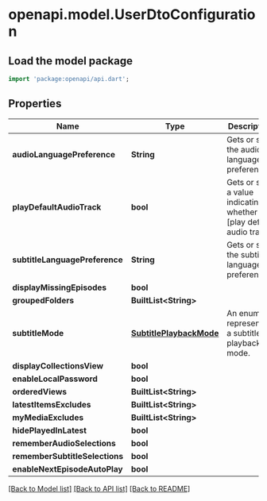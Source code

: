 # openapi.model.UserDtoConfiguration

## Load the model package
```dart
import 'package:openapi/api.dart';
```

## Properties
Name | Type | Description | Notes
------------ | ------------- | ------------- | -------------
**audioLanguagePreference** | **String** | Gets or sets the audio language preference. | [optional] 
**playDefaultAudioTrack** | **bool** | Gets or sets a value indicating whether [play default audio track]. | [optional] 
**subtitleLanguagePreference** | **String** | Gets or sets the subtitle language preference. | [optional] 
**displayMissingEpisodes** | **bool** |  | [optional] 
**groupedFolders** | **BuiltList&lt;String&gt;** |  | [optional] 
**subtitleMode** | [**SubtitlePlaybackMode**](SubtitlePlaybackMode.md) | An enum representing a subtitle playback mode. | [optional] 
**displayCollectionsView** | **bool** |  | [optional] 
**enableLocalPassword** | **bool** |  | [optional] 
**orderedViews** | **BuiltList&lt;String&gt;** |  | [optional] 
**latestItemsExcludes** | **BuiltList&lt;String&gt;** |  | [optional] 
**myMediaExcludes** | **BuiltList&lt;String&gt;** |  | [optional] 
**hidePlayedInLatest** | **bool** |  | [optional] 
**rememberAudioSelections** | **bool** |  | [optional] 
**rememberSubtitleSelections** | **bool** |  | [optional] 
**enableNextEpisodeAutoPlay** | **bool** |  | [optional] 

[[Back to Model list]](../README.md#documentation-for-models) [[Back to API list]](../README.md#documentation-for-api-endpoints) [[Back to README]](../README.md)


